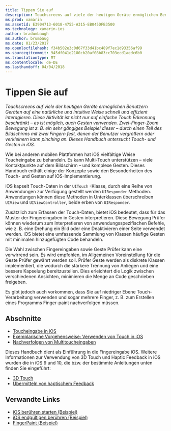 ```yaml
---
title: Tippen Sie auf
description: Touchscreens auf viele der heutigen Geräte ermöglichen Benutzern Geräten auf eine natürliche und intuitive Weise schnell und effizient interagieren. Diese Aktivität ist nicht nur auf einfache Touch Erkennung beschränkt – es ist möglich, auch Gesten verwenden. Zwei-Finger-Zoom Bewegung ist z. B. ein sehr gängiges Beispiel dieser – durch einen Teil des Bildschirms mit zwei Fingern fest, denen der Benutzer vergrößern oder verkleinern kann pinching an. Dieses Handbuch untersucht Touch- und Gesten in iOS.
ms.prod: xamarin
ms.assetid: E3904713-6018-4755-A315-EB045DFB3500
ms.technology: xamarin-ios
author: bradumbaugh
ms.author: brumbaug
ms.date: 01/23/2017
ms.openlocfilehash: f34b502e3c0d67f33d41bc489f7ec1d93356af99
ms.sourcegitcommit: 945df041e2180cb20af08b83cc703ecd1aedc6b0
ms.translationtype: MT
ms.contentlocale: de-DE
ms.lasthandoff: 04/04/2018
---
```

# <a name="touch"></a>Tippen Sie auf

_Touchscreens auf viele der heutigen Geräte ermöglichen Benutzern Geräten auf eine natürliche und intuitive Weise schnell und effizient interagieren. Diese Aktivität ist nicht nur auf einfache Touch Erkennung beschränkt – es ist möglich, auch Gesten verwenden. Zwei-Finger-Zoom Bewegung ist z. B. ein sehr gängiges Beispiel dieser – durch einen Teil des Bildschirms mit zwei Fingern fest, denen der Benutzer vergrößern oder verkleinern kann pinching an. Dieses Handbuch untersucht Touch- und Gesten in iOS._


Wie bei anderen mobilen Plattformen hat iOS vielfältige Weise Toucheingabe zu behandeln. Es kann Multi-Touch unterstützen – viele Kontaktpunkte auf dem Bildschirm – und komplexe Gesten. Dieses Handbuch enthält einige der Konzepte sowie den Besonderheiten des Touch- und Gesten auf iOS-Implementierung.

iOS kapselt Touch-Daten in der `UITouch` -Klasse, durch eine Reihe von Anwendungen zur Verfügung gestellt werden `UIResponder` Methoden. Anwendungen können diese Methoden in Unterklassen überschreiben `UIView` und `UIViewController`, beide erben von `UIResponder`.

Zusätzlich zum Erfassen der Touch-Daten, bietet iOS bedeutet, dass für das Muster der Fingereingaben in Gesten interpretieren. Diese Bewegung Prüfer können wiederum zum Interpretieren von anwendungsspezifischen Befehle, wie z. B. eine Drehung ein Bild oder eine Deaktivieren einer Seite verwendet werden. iOS bietet eine umfassende Sammlung von Klassen häufige Gesten mit minimalen hinzugefügten Code behandeln.

Die Wahl zwischen Fingereingaben sowie Geste Prüfer kann eine verwirrend sein. Es wird empfohlen, im Allgemeinen Voreinstellung für die Geste Prüfer gewährt werden soll. Prüfer Geste werden als diskrete Klassen implementiert, die wodurch die stärkere Trennung von Anliegen und eine bessere Kapselung bereitzustellen. Dies erleichtert die Logik zwischen verschiedenen Ansichten, minimieren die Menge an Code geschrieben freigeben.

Es gibt jedoch auch vorkommen, dass Sie auf niedriger Ebene Touch-Verarbeitung verwenden und sogar mehrere Finger, z. B. zum Erstellen eines Programms Finger-paint nachverfolgen müssen.

## <a name="sections"></a>Abschnitte

-  [Toucheingabe in iOS](touch-in-ios.md)
-  [Exemplarische Vorgehensweise: Verwenden von Touch in iOS](ios-touch-walkthrough.md)
-  [Nachverfolgen von Multitoucheingaben](touch-tracking.md)

Dieses Handbuch dient als Einführung in die Fingereingabe iOS. Weitere Informationen zur Verwendung von 3D Touch und Haptic Feedback in iOS wurden die in iOS 9 und 10, die bzw. der bestimmte Anleitungen unten finden Sie eingeführt:

* [3D Touch](~/ios/platform/3d-touch.md)
* [Übermitteln von haptischem Feedback](~/ios/user-interface/ios-ui/haptic-feedback.md)



## <a name="related-links"></a>Verwandte Links

- [iOS berühren starten (Beispiel)](https://developer.xamarin.com/samples/monotouch/ApplicationFundamentals/Touch_start)
- [iOS endgültigen berühren (Beispiel)](https://developer.xamarin.com/samples/monotouch/ApplicationFundamentals/Touch_final)
- [FingerPaint (Beispiel)](https://developer.xamarin.com/samples/monotouch/ApplicationFundamentals/FingerPaint)
